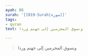 ```yaml
---
ayah: 86
surah: '[[019-Surah|سورة]]'
tags:
- quran
text: ونسوق المجرمين إلى جهنم وردا

---
```

> ونسوق المجرمين إلى جهنم وردا
